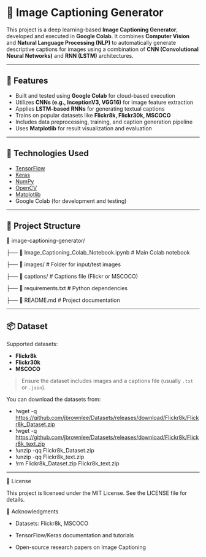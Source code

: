 # 📸 Image Captioning Generator

This project is a deep learning-based **Image Captioning Generator**, developed and executed in **Google Colab**. It combines **Computer Vision** and **Natural Language Processing (NLP)** to automatically generate descriptive captions for images using a combination of **CNN (Convolutional Neural Networks)** and **RNN (LSTM)** architectures.

---

## 🚀 Features

- Built and tested using **Google Colab** for cloud-based execution
- Utilizes **CNNs (e.g., InceptionV3, VGG16)** for image feature extraction
- Applies **LSTM-based RNNs** for generating textual captions
- Trains on popular datasets like **Flickr8k, Flickr30k, MSCOCO**
- Includes data preprocessing, training, and caption generation pipeline
- Uses **Matplotlib** for result visualization and evaluation

---

## 🧠 Technologies Used

- [TensorFlow](https://www.tensorflow.org/)
- [Keras](https://keras.io/)
- [NumPy](https://numpy.org/)
- [OpenCV](https://opencv.org/)
- [Matplotlib](https://matplotlib.org/)
- Google Colab (for development and testing)

---

## 📁 Project Structure

📂 image-captioning-generator/

├── 📓 Image_Captioning_Colab_Notebook.ipynb # Main Colab notebook

├── 📁 images/ # Folder for input/test images

├── 📁 captions/ # Captions file (Flickr or MSCOCO)

├── 📄 requirements.txt # Python dependencies

├── 📄 README.md # Project documentation


---

## 📦 Dataset

Supported datasets:

- **Flickr8k**
- **Flickr30k**
- **MSCOCO**

> Ensure the dataset includes images and a captions file (usually `.txt` or `.json`).

You can download the datasets from:

- !wget -q https://github.com/jbrownlee/Datasets/releases/download/Flickr8k/Flickr8k_Dataset.zip
- !wget -q https://github.com/jbrownlee/Datasets/releases/download/Flickr8k/Flickr8k_text.zip
- !unzip -qq Flickr8k_Dataset.zip
- !unzip -qq Flickr8k_text.zip
- !rm Flickr8k_Dataset.zip Flickr8k_text.zip

---

📄 License

This project is licensed under the MIT License. See the LICENSE file for details.

🙌 Acknowledgments

- Datasets: Flickr8k, MSCOCO

- TensorFlow/Keras documentation and tutorials

- Open-source research papers on Image Captioning
